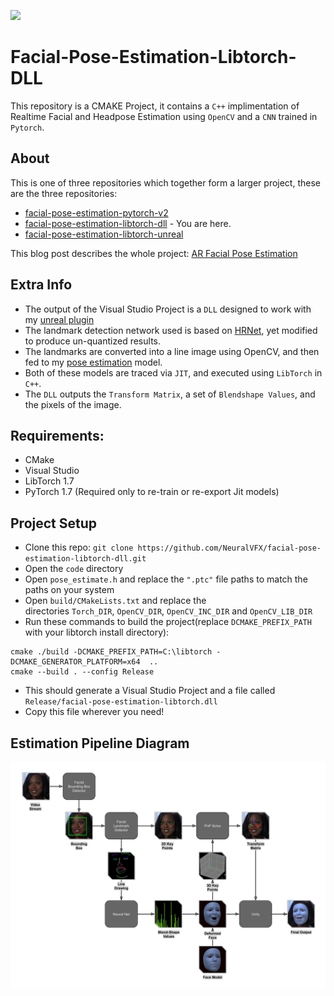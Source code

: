 ![](https://github.com/NeuralVFX/facial-pose-estimation-unity/blob/master/examples/example_celeb_c.gif)
# Facial-Pose-Estimation-Libtorch-DLL

This repository is a CMAKE Project, it contains a `C++` implimentation of Realtime Facial and Headpose Estimation using `OpenCV` and a `CNN` trained in `Pytorch`.

## About
This is one of three repositories which together form a larger project, these are the three repositories:
- [facial-pose-estimation-pytorch-v2](https://github.com/NeuralVFX/facial-pose-estimation-pytorch-v2)
- [facial-pose-estimation-libtorch-dll](https://github.com/NeuralVFX/facial-pose-estimation-libtorch-dll) - You are here.
- [facial-pose-estimation-libtorch-unreal](https://github.com/NeuralVFX/facial-pose-estimation-libtorch-unreal)

This blog post describes the whole project: [AR Facial Pose Estimation](http://neuralvfx.com/augmented-reality/ar-facial-pose-estimation/)

## Extra Info
- The output of the Visual Studio Project is a `DLL` designed to work with my [unreal plugin](https://github.com/NeuralVFX/facial-pose-estimation-libtorch-unreal)
- The landmark detection network used is based on [HRNet](https://github.com/HRNet/HRNet-Facial-Landmark-Detection), yet modified to produce un-quantized results.
- The landmarks are converted into a line image using OpenCV, and then fed to my [pose estimation](https://github.com/NeuralVFX/facial-pose-estimation-pytorch-v2) model.
- Both of these models are traced via `JIT`, and executed using `LibTorch` in `C++`.
- The `DLL` outputs the `Transform Matrix`, a set of `Blendshape Values`, and the pixels of the image.

## Requirements:
- CMake
- Visual Studio
- LibTorch 1.7
- PyTorch 1.7 (Required only to re-train or re-export Jit models)

## Project Setup
- Clone this repo: `git clone https://github.com/NeuralVFX/facial-pose-estimation-libtorch-dll.git`
- Open the `code` directory
- Open `pose_estimate.h` and replace the `".ptc"` file paths to match the paths on your system
- Open `build/CMakeLists.txt` and replace the directories `Torch_DIR`, `OpenCV_DIR`, `OpenCV_INC_DIR` and `OpenCV_LIB_DIR`
- Run these commands to build the project(replace `DCMAKE_PREFIX_PATH` with your libtorch install directory):
```
cmake ./build -DCMAKE_PREFIX_PATH=C:\libtorch -DCMAKE_GENERATOR_PLATFORM=x64  ..
cmake --build . --config Release
```
- This should generate a Visual Studio Project and a file called `Release/facial-pose-estimation-libtorch.dll`
- Copy this file wherever you need!

## Estimation Pipeline Diagram
![](https://github.com/NeuralVFX/facial-pose-estimation-opencv/blob/master/examples/pipeline_c.png)


